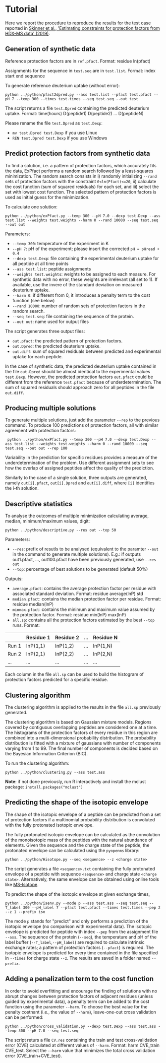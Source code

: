 # Tutorial

Here we report the procedure to reproduce the results for the test case reported in  [Skinner et al., 'Estimating constraints for protection factors from HDX-MS data' (2019)](https://doi.org/10.1016/j.bpj.2019.02.024).

## Generation of synthetic data

Reference protection factors are in `ref.pfact`. Format: residue ln(pfact)

Assignments for the sequence in `test.seq` are in `test.list`. Format: index start end sequence

To generate reference deuterium uptake (without error):

``` python ../python/pfact2dpred.py --ass test.list --pfact test.pfact --pH 7 --temp 300 --times test.times --seq test.seq --out test ```

The script returns a file `test.Dpred` containing the predicted deuterium uptake. Format: time(hours) D(peptide1) D(peptide2) ... D(peptideN)

Please rename the file `test.Dpred` as `test.Dexp`:
* `mv test.Dpred test.Dexp` if you use Linux
* `REN test.Dpred test.Dexp` if you use Windows

## Predict protection factors from synthetic data

To find a solution, i.e. a pattern of protection factors, which accurately fits the data, ExPfact performs a random search followed by a least-squares minimization.
The random search consists in i) randomly initializing `--rand` sets of protection factors with the constraint `0<ln(Pfact)<=20`, ii) calculate the cost function (sum of squared residuals) for each set, and iii) select the set with lowest cost function.
The selected pattern of protection factors is used as initial guess for the minimization. 

To calculate one solution:

` python ../python/exPfact.py --temp 300 --pH 7.0 --dexp test.Dexp --ass test.list --weights test.weights --harm 0 --rand 10000 --seq test.seq --out out `

Parameters:
* `--temp 300`: temperature of the experiment in K 
* `--pH 7`: pH of the experiment; please insert the corrected `pH = pHread + 0.4` 
* `--dexp test.Dexp`: file containing the experimental deuterium uptake for all peptide at all time points
* `--ass test.list`: peptide assignments
* `--weights test.weights`: weights to be assigned to each measure. For synthetic data with no error, these weights are irrelevant (all set to 1). If available, use the invere of the standard deviation on measured deuterium uptake. 
* `--harm 0`: if different from 0, it introduces a penalty term to the cost function (see below)
* `--rand 10000`: number of random sets of protection factors in the random search.
* `--seq test.seq`: file containing the sequence of the protein.
* `--out out`: name used for output files

The script generates three output files:
* `out.pfact`: the predicted pattern of protection factors. 
* `out.Dpred`: the predicted deuterium uptake.
* `out.diff`: sum of squared residuals between predicted and experimental uptake for each peptide.

In the case of synthetic data, the predicted deuterium uptake contained in the file `out.Dpred` should be almost identical to the experimental values `test.Dexp`.
However, the predicted protection factors `out.pfact` could be different from the reference `test.pfact` because of underdetermination. 
The sum of squared residuals should approach zero for all peptides in the file `out.diff`.

## Producing multiple solutions

To generate multiple solutions, just add the parameter `--rep` to the previous command.
To produce 100 predictions of protection factors, all with similar agreement with protection factors:

` python ../python/exPfact.py --temp 300 --pH 7.0 --dexp test.Dexp --ass test.list --weights test.weights --harm 0 --rand 10000 --seq test.seq --out out --rep 100`

Variability in the prediction for specific residues provides a measure of the underdetermination of the problem. 
Use different assignment sets to see how the overlap of assigned peptides affect the quality of the prediction.

Similarly to the case of a single solution, three outputs are generated, namely `out[i].pfact`, `out[i].Dpred` and `out[i].diff`, where `[i]` identifies the i-th solution.

## Descriptive statistics

To analyse the outcomes of multiple minimization calculating average, median, minimum/maximum values, digit: 

` python ../python/descriptive.py --res out --top 50 `

Parameters:
* `--res`: prefix of resutls to be analysed (equivalent to the paramter `--out` in the command to generate multiple solutions). E.g.: if outputs out1.pfact, ..., out100.pfact have been previously generated, use `--res out`
* `--top`: percentage of best solutions to be generated (default 50%)

Outputs:
* `average.pfact`: contains the average protection factor per residue with associated standard deviation. Format: residue average(lnP) std
* `median.pfact`: contains the median protection factor per residue. Format: residue median(lnP)
* `minmax.pfact`: contains the minimum and maximum value assumed by the protection factor. Format: residue min(lnP) max(lnP)
* `all.sp`: contains all the protection factors estimated by the best `--top` runs. Format:

|       | Residue 1 | Residue 2 | ... | Residue N |
| ----- | --------- | --------- | --- | --------- |
| Run 1 | lnP(1,1)  | lnP(1,2)  | ... | lnP(1,N)  |
| Run 2 | lnP(2,1)  | lnP(2,2)  | ... | lnP(2,N)  |
|  ...  |    ...    |    ...    | ... |    ...    |

Each column in the file `all.sp` can be used to build the histogram of protection factors predicted for a specific residue. 

## Clustering algorithm

The clustering algorithm is applied to the results in the file `all.sp` previously generated. 

The clustering algorithm is based on Gaussian mixture models. 
Regions covered by contiguous overlapping peptides are considered one at a time. 
The histograms of the protection factors of every residue in this region are combined into a multi-dimensional probability distribution. 
The probability distribution is fitted with a mixture of gaussians with number of components varying from 1 to 99. 
The final number of components is decided based on the Bayesian Information Criterion (BIC). 

To run the clustering algorithm: 

``` python ../python/clustering.py --ass test.ass ```

**Note**: if not done previously, run R interactively and install the mclust package: `install.packages("mclust")`

## Predicting the shape of the isotopic envelope

The shape of the isotopic envelope of a peptide can be predicted from a set of protection factors if a multinomial probability distribution is convoluted with the fully protonated isotopic envelope.

The fully protonated isotopic envelope can be calculated as the convolution of the monoisotopic mass of the peptides with the natural abundance of elements. Given the sequence and the charge state of the peptide, the protonated envelope can be calculated using the `pyopenms` library:

``` python ../python/Hisotope.py --seq <sequence> --z <charge state> ```

The script generates a file `<sequence>.txt` containing the fully protonated envelope of a peptide with sequence `<sequence>` and charge state `<charge state>`. Alternatively, the same envelope can be obtained using online tools like [MS-Isotope](http://prospector.ucsf.edu/prospector/cgi-bin/msform.cgi?form=msisotope).

To predict the shape of the isotopic envelope at given exchange times, 

``` python ../python/isenv.py --mode p --ass test.ass --seq test.seq --T_label 300 --pH_label 7 --pfact test.pfact --times test.times --pep 2 --z 1 --prefix iso ```

The mode `p` stands for "predict" and only performs a prediction of the isotopic envelope (no comparison with experimental data). The isotopic envelope is predicted for peptide with index `--pep` from the assignment file `--ass`. The sequence of the protein (`--seq`), the temperature and pH of the label buffer (`--T_label`,`--pH_label`) are required to calculate intrinsic exchange rates; a pattern of protection factors (`--pfact`) is required. The isotopic envelope is predicted for every time contained in the file specified in `--times` for charge state `--z`. The results are saved in a folder named `--prefix`.

## Adding a penalization term to the cost function

In order to avoid overfitting and encourage the finding of solutions with no abrupt changes between protection factors of adjacent residues (unless guided by experimental data), 
a penalty term can be added to the cost function using the parameter `--harm`.
To choose the best value for the penalty costnant (i.e., the value of `--harm`), leave-one-out cross validation can be performed:

`python ../python/cross_validation.py --dexp test.Dexp --ass test.ass --temp 300 --pH 7.0 --seq test.seq`

The script returs a file `CV.res` containing the train and test cross-validation error (CVE) calculated at different values of `--harm`. Format: harm CVE_train CVE_test. Select the `--harm` value that minimizes the total cross validation error (CVE_train+CVE_test).
